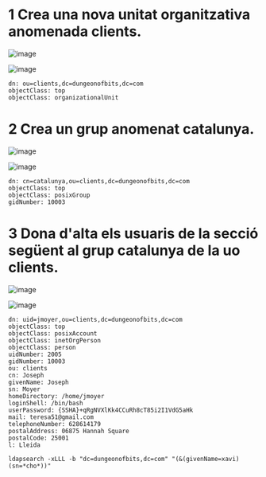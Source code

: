 # 1 Crea una nova unitat organitzativa anomenada clients.

![image](https://github.com/XaSaFa/MP04/assets/110727546/ec431b30-c05a-4fe5-806f-ebcd254b8c4c)

![image](https://github.com/XaSaFa/MP04/assets/110727546/a148178e-ea0e-4328-8e37-a11f5bc75c97)

```
dn: ou=clients,dc=dungeonofbits,dc=com
objectClass: top
objectClass: organizationalUnit 
```

# 2 Crea un grup anomenat catalunya.

![image](https://github.com/XaSaFa/MP04/assets/110727546/9ab90213-1502-4ce3-a28d-845db07985c3)

![image](https://github.com/XaSaFa/MP04/assets/110727546/b290913a-27e9-48d2-b193-8c1b2eb4bc6c)

```
dn: cn=catalunya,ou=clients,dc=dungeonofbits,dc=com
objectClass: top
objectClass: posixGroup
gidNumber: 10003
```

# 3 Dona d'alta els usuaris de la secció següent al grup catalunya de la uo clients.

![image](https://github.com/XaSaFa/MP04/assets/110727546/0f37f046-e5d6-4833-82be-181a2d1fb8c6)

![image](https://github.com/XaSaFa/MP04/assets/110727546/da09dba7-22ea-44de-ad7f-dfaffd82af73)

```
dn: uid=jmoyer,ou=clients,dc=dungeonofbits,dc=com
objectClass: top
objectClass: posixAccount
objectClass: inetOrgPerson
objectClass: person
uidNumber: 2005
gidNumber: 10003
ou: clients
cn: Joseph
givenName: Joseph
sn: Moyer
homeDirectory: /home/jmoyer
loginShell: /bin/bash
userPassword: {SSHA}+qRgNVXlKk4CCuRh8cT85i2I1VdG5aHk
mail: teresa51@gmail.com
telephoneNumber: 628614179
postalAddress: 06875 Hannah Square
postalCode: 25001
l: Lleida
```

```
ldapsearch -xLLL -b "dc=dungeonofbits,dc=com" "(&(givenName=xavi)(sn=*cho*))"
```
